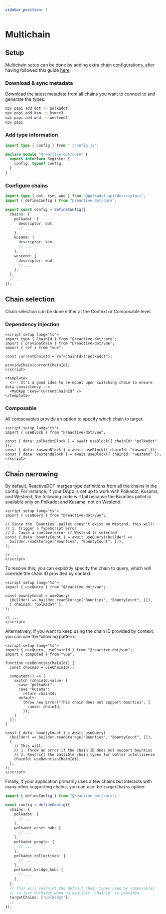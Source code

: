 ```yaml
---
sidebar_position: 1
---
```


# Multichain

## Setup

Multichain setup can be done by adding extra chain configurations, after having followed this guide [here](../getting-started/setup.mdx).

### Download & sync metadata

Download the latest metadata from all chains you want to connect to and generate the types.

```sh
npx papi add dot -n polkadot
npx papi add ksm -n ksmcc3
npx papi add wnd -n westend2
npx papi
```

### Add type information

```ts title="reactive-dot.d.ts"
import type { config } from "./config.js";

declare module "@reactive-dot/core" {
  export interface Register {
    config: typeof config;
  }
}
```

### Configure chains

```ts title="config.ts"
import type { dot, ksm, wnd } from "@polkadot-api/descriptors";
import { defineConfig } from "@reactive-dot/core";

export const config = defineConfig({
  chains: {
    polkadot: {
      descriptor: dot,
      // ...
    },
    kusama: {
      descriptor: ksm,
      // ...
    },
    westend: {
      descriptor: wnd,
      // ...
    },
  },
  //...
});
```

## Chain selection

Chain selection can be done either at the Context or Composable level.

### Dependency injection

```vue
<script setup lang="ts">
import type { ChainId } from "@reactive-dot/core";
import { provideChain } from "@reactive-dot/vue";
import { ref } from "vue";

const currentChainId = ref<ChainId>("polkadot");

provideChain(currentChainId);
</script>

<template>
  <!-- It's a good idea to re-mount upon switching chain to ensure data consistency -->
  <MyDApp :key="currentChainId" />
</template>
```

### Composable

All composables provide an option to specify which chain to target.

```vue
<script setup lang="ts">
import { useBlock } from "@reactive-dot/vue";

const { data: polkadotBlock } = await useBlock({ chainId: "polkadot" });
const { data: kusamaBlock } = await useBlock({ chainId: "kusama" });
const { data: westendBlock } = await useBlock({ chainId: "westend" });
</script>
```

## Chain narrowing

By default, ReactiveDOT merges type definitions from all the chains in the config. For instance, if your DApp is set up to work with Polkadot, Kusama, and Westend, the following code will fail because the Bounties pallet is available only on Polkadot and Kusama, not on Westend:

```vue
<script setup lang="ts">
import { useQuery } from "@reactive-dot/vue";

// Since the `Bounties` pallet doesn't exist on Westend, this will:
// 1. Trigger a TypeScript error
// 2. Cause a runtime error if Westend is selected
const { data: bountyCount } = await useQuery((builder) =>
  builder.readStorage("Bounties", "BountyCount", []),
);

// ...
</script>
```

To resolve this, you can explicitly specify the chain to query, which will override the chain ID provided by context:

```vue
<script setup lang="ts">
import { useQuery } from "@reactive-dot/vue";

const bountyCount = useQuery(
  (builder) => builder.readStorage("Bounties", "BountyCount", []),
  { chainId: "polkadot" },
);

// ...
</script>
```

Alternatively, if you want to keep using the chain ID provided by context, you can use the following pattern:

```vue
<script setup lang="ts">
import { useQuery, useChainId } from "@reactive-dot/vue";
import { computed } from "vue";

function useBountiesChainId() {
  const chainId = useChainId();

  computed(() => {
    switch (chainId.value) {
      case "polkadot":
      case "kusama":
        return chainId;
      default:
        throw new Error("This chain does not support bounties", {
          cause: chainId,
        });
    }
  });
}

const { data: bountyCount } = await useQuery(
  (builder) => builder.readStorage("Bounties", "BountyCount", []),
  {
    // This will:
    // 1. Throw an error if the chain ID does not support bounties
    // 2. Restrict the possible chain types for better intellisense
    chainId: useBountiesChainId(),
  },
);
</script>
```

Finally, if your application primarily uses a few chains but interacts with many other supporting chains, you can use the `targetChains` option:

```ts
import { defineConfig } from "@reactive-dot/core";

const config = defineConfig({
  chains: {
    polkadot: {
      // ...
    },
    polkadot_asset_hub: {
      // ...
    },
    polkadot_people: {
      // ...
    },
    polkadot_collectives: {
      // ...
    },
    polkadot_bridge_hub: {
      // ...
    },
  },
  // This will restrict the default chain types used by composables
  // to just Polkadot when no explicit `chainId` is provided
  targetChains: ["polkadot"],
  // ...
});
```
